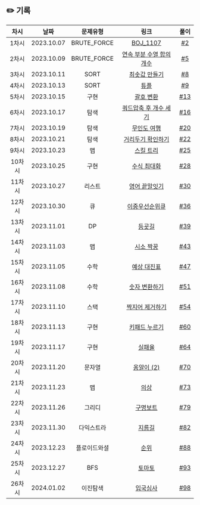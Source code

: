 ## ✏️ 기록   

|  차시  |    날짜    |   문제유형   |                                               링크                                                |                           풀이                            |
| :----: | :--------: | :----------: | :-----------------------------------------------------------------------------------------------: | :-------------------------------------------------------: |
| 1차시  | 2023.10.07 | BRUTE_FORCE  |                         [BOJ_1107](https://www.acmicpc.net/problem/1107)                          |  [#2](https://github.com/AlgoLeadMe/AlgoLeadMe-1/pull/2)  |
| 2차시  | 2023.10.09 | BRUTE_FORCE  |   [연속 부분 수열 합의 개수](https://school.programmers.co.kr/learn/courses/30/lessons/131701)    |  [#5](https://github.com/AlgoLeadMe/AlgoLeadMe-1/pull/5)  |
| 3차시  | 2023.10.11 |     SORT     | [최솟값 만들기](https://school.programmers.co.kr/learn/courses/30/lessons/12941?language=python3) |  [#8](https://github.com/AlgoLeadMe/AlgoLeadMe-1/pull/8)  |
| 4차시  | 2023.10.13 |     SORT     |              [튜플](https://school.programmers.co.kr/learn/courses/30/lessons/64065)              |  [#9](https://github.com/AlgoLeadMe/AlgoLeadMe-1/pull/9)  |
| 5차시  | 2023.10.15 |     구현     |           [괄호 변환](https://school.programmers.co.kr/learn/courses/30/lessons/60058)            | [#13](https://github.com/AlgoLeadMe/AlgoLeadMe-1/pull/13) |
| 6차시  | 2023.10.17 |     탐색     |     [쿼드압축 후 개수 세기](https://school.programmers.co.kr/learn/courses/30/lessons/68936)      | [#16](https://github.com/AlgoLeadMe/AlgoLeadMe-1/pull/16) |
| 7차시  | 2023.10.19 |     탐색     |          [무인도 여행](https://school.programmers.co.kr/learn/courses/30/lessons/154540)          | [#20](https://github.com/AlgoLeadMe/AlgoLeadMe-1/pull/20) |
| 8차시  | 2023.10.21 |     탐색     |       [거리두기 확인하기](https://school.programmers.co.kr/learn/courses/30/lessons/81302)        | [#22](https://github.com/AlgoLeadMe/AlgoLeadMe-1/pull/22) |
| 9차시  | 2023.10.23 |      맵      |           [스킬 트리](https://school.programmers.co.kr/learn/courses/30/lessons/49993)            | [#25](https://github.com/AlgoLeadMe/AlgoLeadMe-1/pull/25) |
| 10차시 | 2023.10.25 |     구현     |          [수식 최대화](https://school.programmers.co.kr/learn/courses/30/lessons/67257)           | [#28](https://github.com/AlgoLeadMe/AlgoLeadMe-1/pull/28) |
| 11차시 | 2023.10.27 |    리스트    |         [영어 끝말잇기](https://school.programmers.co.kr/learn/courses/30/lessons/12981)          | [#30](https://github.com/AlgoLeadMe/AlgoLeadMe-1/pull/30) |
| 12차시 | 2023.10.30 |      큐      |         [이중우선순위큐](https://school.programmers.co.kr/learn/courses/30/lessons/42628)         | [#36](https://github.com/AlgoLeadMe/AlgoLeadMe-1/pull/36) |
| 13차시 | 2023.11.01 |      DP      |             [등굣길](https://school.programmers.co.kr/learn/courses/30/lessons/42898)             | [#39](https://github.com/AlgoLeadMe/AlgoLeadMe-1/pull/39) |
| 14차시 | 2023.11.03 |      맵      |           [시소 짝꿍](https://school.programmers.co.kr/learn/courses/30/lessons/152996)           | [#43](https://github.com/AlgoLeadMe/AlgoLeadMe-1/pull/43) |
| 15차시 | 2023.11.05 |     수학     |          [예상 대진표](https://school.programmers.co.kr/learn/courses/30/lessons/12985)           | [#47](https://github.com/AlgoLeadMe/AlgoLeadMe-1/pull/47) |
| 16차시 | 2023.11.08 |     수학     |         [숫자 변환하기](https://school.programmers.co.kr/learn/courses/30/lessons/154538)         | [#51](https://github.com/AlgoLeadMe/AlgoLeadMe-1/pull/51) |
| 17차시 | 2023.11.10 |     스택     |        [짝지어 제거하기](https://school.programmers.co.kr/learn/courses/30/lessons/12973)         | [#54](https://github.com/AlgoLeadMe/AlgoLeadMe-1/pull/54) |
| 18차시 | 2023.11.13 |     구현     |         [키패드 누르기](https://school.programmers.co.kr/learn/courses/30/lessons/67256)          | [#60](https://github.com/AlgoLeadMe/AlgoLeadMe-1/pull/60) |
| 19차시 | 2023.11.17 |     구현     |             [실패율](https://school.programmers.co.kr/learn/courses/30/lessons/42889)             | [#64](https://github.com/AlgoLeadMe/AlgoLeadMe-1/pull/64) |
| 20차시 | 2023.11.20 |    문자열    |          [옹알이 (2)](https://school.programmers.co.kr/learn/courses/30/lessons/133499)           | [#70](https://github.com/lgoLeadMe/AlgoLeadMe-1/pull/70)  |
| 21차시 | 2023.11.23 |      맵      |              [의상](https://school.programmers.co.kr/learn/courses/30/lessons/42578)              | [#73](https://github.com/lgoLeadMe/AlgoLeadMe-1/pull/73)  |
| 22차시 | 2023.11.26 |    그리디    |            [구명보트](https://school.programmers.co.kr/learn/courses/30/lessons/42885)            | [#79](https://github.com/lgoLeadMe/AlgoLeadMe-1/pull/79)  |
| 23차시 | 2023.11.30 |  다익스트라  |                          [지름길](https://www.acmicpc.net/problem/1446)                           | [#82](https://github.com/lgoLeadMe/AlgoLeadMe-1/pull/82)  |
| 24차시 | 2023.12.23 | 플로이드와셜 |              [순위](https://school.programmers.co.kr/learn/courses/30/lessons/49191)              | [#88](https://github.com/lgoLeadMe/AlgoLeadMe-1/pull/88)  |
| 25차시 | 2023.12.27 |     BFS      |                          [토마토](https://www.acmicpc.net/problem/7569)                           | [#93](https://github.com/lgoLeadMe/AlgoLeadMe-1/pull/93)  |
| 26차시 | 2024.01.02 |   이진탐색   |    [입국심사](https://school.programmers.co.kr/learn/courses/30/lessons/43238)    | [#98](https://github.com/lgoLeadMe/AlgoLeadMe-1/pull/98)  |